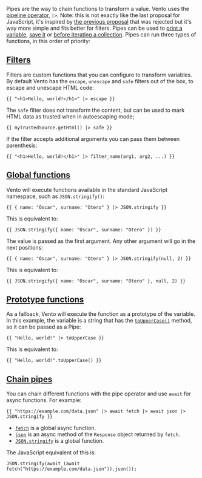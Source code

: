 Pipes are the way to chain functions to transform a value. Vento uses the [pipeline operator](https://github.com/tc39/proposal-pipeline-operator), `|>`.
Note: this is not exactly like the last proposal for JavaScript, it's inspired by [the previous proposal](https://github.com/valtech-nyc/proposal-fsharp-pipelines) that was rejected but it's way more simple and fits better for filters.
Pipes can be used to [print a variable](https://vento.js.org/syntax/pipes/print.md), [save it](https://vento.js.org/syntax/pipes/set.md) or [before iterating a collection](https://vento.js.org/syntax/pipes/for.md#pipes).
Pipes can run three types of functions, in this order of priority:


## [Filters](#filters)


Filters are custom functions that you can configure to transform variables. By default Vento has the `escape`, `unescape` and `safe` filters out of the box, to escape and unescape HTML code:
```
{{ "<h1>Hello, world!</h1>" |> escape }}
```
The `safe` filter does not transform the content, but can be used to mark HTML data as trusted when in autoescaping mode;
```
{{ myTrustedSource.getHtml() |> safe }}
```
If the filter accepts additional arguments you can pass them between parenthesis:
```
{{ "<h1>Hello, world!</h1>" |> filter_name(arg1, arg2, ...) }}
```


## [Global functions](#global-functions)


Vento will execute functions available in the standard JavaScript namespace, such as `JSON.stringify()`:
```
{{ { name: "Óscar", surname: "Otero" } |> JSON.stringify }}
```
This is equivalent to:
```
{{ JSON.stringify({ name: "Óscar", surname: "Otero" }) }}
```
The value is passed as the first argument. Any other argument will go in the next positions:
```
{{ { name: "Óscar", surname: "Otero" } |> JSON.stringify(null, 2) }}
```
This is equivalent to:
```
{{ JSON.stringify({ name: "Óscar", surname: "Otero" }, null, 2) }}
```


## [Prototype functions](#prototype-functions)


As a fallback, Vento will execute the function as a prototype of the variable. In this example, the variable is a string that has the [`toUpperCase()`](https://developer.mozilla.org/en-US/docs/Web/JavaScript/Reference/Global_Objects/String/toUpperCase) method, so it can be passed as a Pipe:
```
{{ "Hello, world!" |> toUpperCase }}
```
This is equivalent to:
```
{{ "Hello, world!".toUpperCase() }}
```


## [Chain pipes](#chain-pipes)


You can chain different functions with the pipe operator and use `await` for async functions. For example:
```
{{ "https://example.com/data.json" |> await fetch |> await json |> JSON.stringify }}
```

-   [`fetch`](https://developer.mozilla.org/en-US/docs/Web/API/fetch) is a global async function.
-   [`json`](https://developer.mozilla.org/en-US/docs/Web/API/Response/json) is an async method of the `Response` object returned by `fetch`.
-   [`JSON.stringify`](https://developer.mozilla.org/en-US/docs/Web/JavaScript/Reference/Global_Objects/JSON/stringify) is a global function.

The JavaScript equivalent of this is:
```
JSON.stringify(await (await fetch("https://example.com/data.json")).json());
```